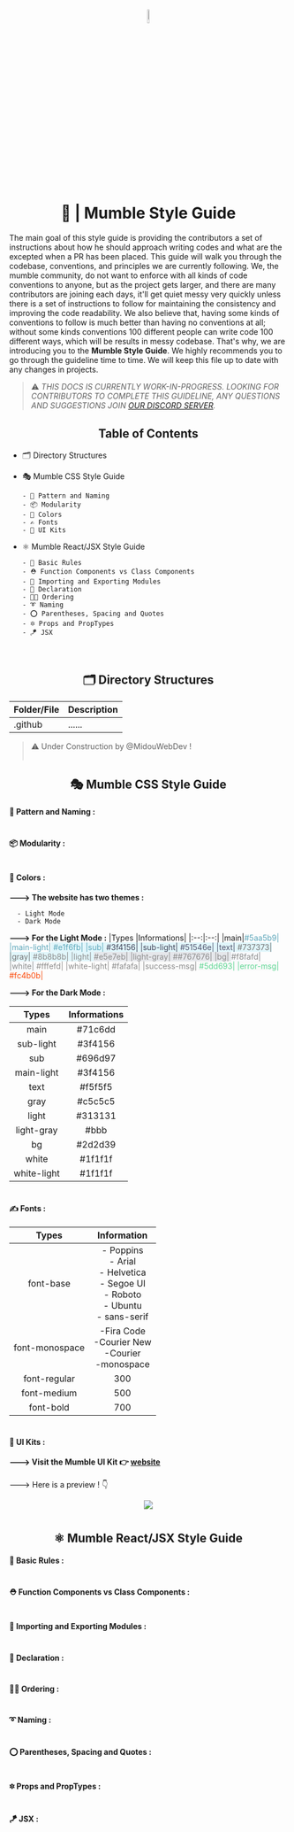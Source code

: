 #

<p align="center">
  <img src="./frontend/public/android-chrome-512x512.png" width="8%">
  <h1 align="center"> 🎨 | Mumble Style Guide </h1>
</p>

The main goal of this style guide is providing the contributors a set of instructions about how he should approach writing codes and what are the excepted when a PR has been placed. This guide will walk you through the codebase, conventions, and principles we are currently following. We, the mumble community, do not want to enforce with all kinds of code conventions to anyone, but as the project gets larger, and there are many contributors are joining each days, it'll get quiet messy very quickly unless there is a set of instructions to follow for maintaining the consistency and improving the code readability. We also believe that, having some kinds of conventions to follow is much better than having no conventions at all; without some kinds conventions 100 different people can write code 100 different ways, which will be results in messy codebase. That's why, we are introducing you to the **Mumble Style Guide**. We highly recommends you to go through the guideline time to time. We will keep this file up to date with any changes in projects.

> ⚠ _THIS DOCS IS CURRENTLY WORK-IN-PROGRESS. LOOKING FOR CONTRIBUTORS TO COMPLETE THIS GUIDELINE, ANY QUESTIONS AND SUGGESTIONS JOIN [OUR DISCORD SERVER](https://discord.gg/TxgpyK8pzf)._

<h2 align="center">Table of Contents</h2>

- 🗂 Directory Structures

- 🎭 Mumble CSS Style Guide

      - 🎹 Pattern and Naming
      - 📦 Modularity
      - 🎨 Colors
      - ✍ Fonts
      - 🧰 UI Kits

- ⚛ Mumble React/JSX Style Guide

      - 📖 Basic Rules
      - ⛑ Function Components vs Class Components
      - 🎯 Importing and Exporting Modules
      - 🎏 Declaration
      - 🔺🔻 Ordering
      - ➰ Naming
      - ⭕ Parentheses, Spacing and Quotes
      - 🔯 Props and PropTypes
      - 🪁 JSX
<br/>
<h2 align="center">🗂 Directory Structures</h2>

|Folder/File|Description|
|----|----|
|.github|......   	|

> ⚠ Under Construction by @MidouWebDev !
<br/><br/>

<h2 align="center">🎭 Mumble CSS Style Guide</h2>

#### 🎹 Pattern and Naming :

#

#### 📦 Modularity :

#

#### 🎨 Colors :
**---> The website has two themes :**

      - Light Mode
      - Dark Mode

**---> For the Light Mode :**
  |Types |Informations|
  |:--:|:--:|
  |main|<span style="color:#5aa5b9;">#5aa5b9|
  |main-light|<span style="background:#e1f6fb;"> #e1f6fb|
  |sub| <span style="color:#3f4156;">#3f4156|
  |sub-light| <span style="color:#51546e;">#51546e|
  |text| <span style="color:#737373;">#737373|
  |gray| <span style="color:#8b8b8b;">#8b8b8b|
  |light| <span style="background:#e5e7eb;">#e5e7eb|
  |light-gray| <span style="color:##767676;">##767676|
  |bg| <span style="background:#f8fafd;">#f8fafd|
  |white| <span style="background:#fffefd;">#fffefd|
  |white-light| <span style="background:#fafafa;">#fafafa|
  |success-msg| <span style="color:#5dd693;">#5dd693|
  |error-msg| <span style="color:#fc4b0b;">#fc4b0b|

**---> For the Dark Mode :**

  |Types |Informations|
  |:-:|:-:|
  |main| #71c6dd|
  |sub-light|#3f4156|
  |sub| #696d97|
  |main-light| #3f4156|
  |text| #f5f5f5|
  |gray| #c5c5c5|
  |light| #313131|
  |light-gray| #bbb|
  |bg| #2d2d39|
  |white| #1f1f1f|
  |white-light| #1f1f1f|

#

#### ✍️ Fonts :

  |Types|Information|
  |:-:|:-:|
 |font-base| - Poppins<br/>- Arial<br/> - Helvetica<br/> - Segoe UI<br/> - Roboto<br/> - Ubuntu<br/> - sans-serif<br/>
  |font-monospace|-Fira Code<br/> -Courier New<br/>-Courier<br/>-monospace|
  |font-regular| 300|
  |font-medium| 500|
  |font-bold| 700|

#
#### 🧰 UI Kits : 
**---> Visit the Mumble UI Kit 👉 [website](http://mumble-lp.s3-website-us-west-2.amazonaws.com/)**
<br/><br/>
---> Here is a preview ! 👇
<p align="center">
  <img align="center" src="./images/mumble-ui-kit.png">
</p>

#

<h2 align="center">⚛ Mumble React/JSX Style Guide</h2>

#### 📖 Basic Rules :

#

#### ⛑ Function Components vs Class Components :

#

#### 🎯 Importing and Exporting Modules :

#

#### 🎏 Declaration :

#

#### 🔺🔻 Ordering :

#

#### ➰ Naming :

#

#### ⭕ Parentheses, Spacing and Quotes :

#

#### 🔯 Props and PropTypes :

#

#### 🪁 JSX :

#

